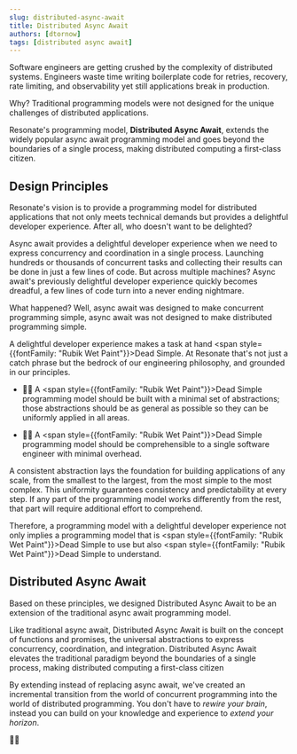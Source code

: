 ```yaml
---
slug: distributed-async-await
title: Distributed Async Await
authors: [dtornow]
tags: [distributed async await]
---
```


Software engineers are getting crushed by the complexity of distributed systems. Engineers waste time writing boilerplate code for retries, recovery, rate limiting, and observability yet still applications break in production.

Why? Traditional programming models were not designed for the unique challenges of distributed applications.

Resonate's programming model, **Distributed Async Await**, extends the widely popular async await programming model and goes beyond the boundaries of a single process, making distributed computing a first-class citizen.

<!-- truncate -->

## Design Principles

Resonate's vision is to provide a programming model for distributed applications that not only meets technical demands but provides a delightful developer experience. After all, who doesn't want to be delighted?

Async await provides a delightful developer experience when we need to express concurrency and coordination in a single process. Launching hundreds or thousands of concurrent tasks and collecting their results can be done in just a few lines of code. But across multiple machines? Async await's previously delightful developer experience quickly becomes dreadful, a few lines of code turn into a never ending nightmare.

What happened? Well, async await was designed to make concurrent programming simple, async await was not designed to make distributed programming simple.

A delightful developer experience makes a task at hand <span style={{fontFamily: "Rubik Wet Paint"}}>Dead Simple</span>. At Resonate that's not just a catch phrase but the bedrock of our engineering philosophy, and grounded in our principles.

- 🏴‍☠️ A <span style={{fontFamily: "Rubik Wet Paint"}}>Dead Simple</span> programming model should be built with a minimal set of abstractions; those abstractions should be as general as possible so they can be uniformly applied in all areas.

- 🏴‍☠️ A <span style={{fontFamily: "Rubik Wet Paint"}}>Dead Simple</span> programming model should be comprehensible to a single software engineer with minimal overhead.

A consistent abstraction lays the foundation for building applications of any scale, from the smallest to the largest, from the most simple to the most complex. This uniformity guarantees consistency and predictability at every step. If any part of the programming model works differently from the rest, that part will require additional effort to comprehend.

Therefore, a programming model with a delightful developer experience not only implies a programming model that is <span style={{fontFamily: "Rubik Wet Paint"}}>Dead Simple</span> to use but also <span style={{fontFamily: "Rubik Wet Paint"}}>Dead Simple</span> to understand.

## Distributed Async Await

Based on these principles, we designed Distributed Async Await to be an extension of the traditional async await programming model.

Like traditional async await, Distributed Async Await is built on the concept of functions and promises, the universal abstractions to express concurrency, coordination, and integration. Distributed Async Await elevates the traditional paradigm beyond the boundaries of a single process, making distributed computing a first-class citizen

By extending instead of replacing async await, we've created an incremental transition from the world of concurrent programming into the world of distributed programming. You don't have to _rewire your brain_, instead you can build on your knowledge and experience to _extend your horizon_.

🏴‍☠️
